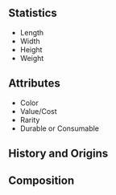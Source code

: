 ## Statistics

- Length
- Width
- Height
- Weight

## Attributes

- Color
- Value/Cost
- Rarity
- Durable or Consumable

## History and Origins

## Composition
